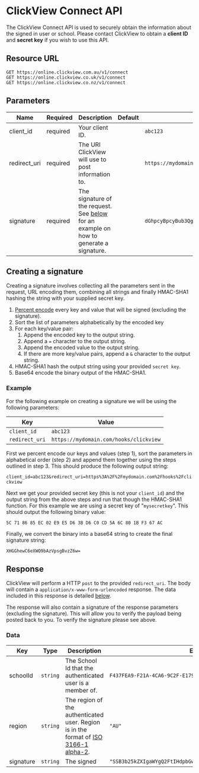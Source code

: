 # ClickView Connect API

The ClickView Connect API is used to securely obtain the information about the signed in user or school. Please contact ClickView to obtain a **client ID** and **secret key** if you wish to use this API.

## Resource URL

```http
GET https://online.clickview.com.au/v1/connect
GET https://online.clickview.co.uk/v1/connect
GET https://online.clickview.co.nz/v1/connect
```

## Parameters

| Name | Required | Description | Default | Example |
| ---- | -------- | ----------- | ------- | ------- |
| client_id | required | Your client ID. || `abc123` |
| redirect_uri | required | The URI ClickView will use to post information to. || `https://mydomain.com/hooks/clickview` |
| signature | required | The signature of the request. See [below](#creating-a-signature) for an example on how to generate a signature. | | `dGhpcyBpcyBub3QgYSByZWFsIHNpZ25hdHVyZSA6KA==` |

## Creating a signature

Creating a signature involves collecting all the parameters sent in the request, URL encoding them, combining all strings and finally HMAC-SHA1 hashing the string with your supplied secret key.

1. [Percent encode](https://tools.ietf.org/html/rfc3986#section-2.1) every key and value that will be signed (excluding the signature).
2. Sort the list of parameters alphabetically by the encoded key
3. For each key/value pair:
   1. Append the encoded key to the output string.
   2. Append a `=` character to the output string.
   3. Append the encoded value to the output string.
   4. If there are more key/value pairs, append a `&` character to the output string.
4. HMAC-SHA1 hash the output string using your provided `secret key`.
5. Base64 encode the binary output of the HMAC-SHA1.

### Example

For the following example on creating a signature we will be using the following parameters:

| Key | Value |
| ---- | ---- |
| `client_id` | `abc123` |
| `redirect_uri` | `https://mydomain.com/hooks/clickview` |

First we percent encode our keys and values (step 1), sort the parameters in alphabetical order (step 2) and append them together using the steps outlined in step 3. This should produce the following output string:

`client_id=abc123&redirect_uri=https%3A%2F%2Fmydomain.com%2Fhooks%2Fclickview`

Next we get your provided secret key (this is not your `client_id`) and the output string from the above steps and run that though the HMAC-SHA1 function. For this example we are using a secret key of "`mysecretkey`". This should output the following binary value:

`5C 71 86 85 EC 02 E9 E5 D6 3B D6 C0 CD 5A 6C 80 1B F3 67 AC`

Finally, we convert the binary into a base64 string to create the final signature string:

`XHGGhewC6eXWO9bAzVpsgBvzZ6w=`

## Response

ClickView will perform a HTTP `post` to the provided `redirect_uri`. The body will contain a `application/x-www-form-urlencoded` response. The data included in this response is detailed [below](#data).

The response will also contain a signature of the response parameters (excluding the signature). This will allow you to verify the payload being posted back to you. To verify the signature please see above.

### Data

| Key      | Type     | Description | Example |
| -------- | -------- | ----------- | ------- |
| schoolId | `string` | The School Id that the authenticated user is a member of. | `F437FEA9-F21A-4CA6-9C2F-E1792CF87CFE`|
| region   | `string` | The region of the authenticated user. Region is in the format of [ISO 3166-1 alpha-2](https://en.wikipedia.org/wiki/ISO_3166-1_alpha-2). | `"AU"`|
| signature| `string` | The signed | `"SSB3b25kZXIgaWYgQ2FtIHdpbGwgZXZlciBkZWNvZGUgdGhpcyBzdHJpbmc"`|